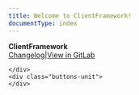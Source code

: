 ```yaml
---
title: Welcome to ClientFramework!
documentType: index
---
```


<style type="text/css">
footer{
  position: relative;
}
</style>

<div class="hero">
  <div class="wrap">
    <div class="text">
      <strong>ClientFramework</strong>
    </div>
    <div class="buttons-unit-small">
      <a class="version-link" href="articles/Changelog.md">Changelog</a><span>|</span><a class="bitbucket-link" href="http://gitlab-swtd.europe.phoenixcontact.com/marvinplatform/MarvinClientFramework/">View in GitLab</a>
    </div>
    <div class="minitext">
    
    </div>
    <div class="buttons-unit">
    </div>
  </div>
</div>

